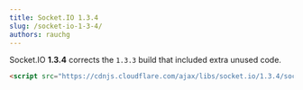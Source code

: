 ```yaml
---
title: Socket.IO 1.3.4
slug: /socket-io-1-3-4/
authors: rauchg
---
```


Socket.IO **1.3.4** corrects the `1.3.3` build that included extra unused code.

```html
<script src="https://cdnjs.cloudflare.com/ajax/libs/socket.io/1.3.4/socket.io.min.js"></script>
```
